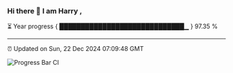 ### Hi there 👋 I am Harry , 

⏳ Year progress { █████████████████████████████▁ } 97.35 %

---

⏰ Updated on Sun, 22 Dec 2024 07:09:48 GMT

![Progress Bar CI](https://github.com/duykhang68/duykhang68/workflows/Progress%20Bar%20CI/badge.svg)
